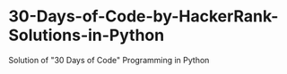 # 30-Days-of-Code-by-HackerRank-Solutions-in-Python
Solution of "30 Days of Code" Programming in Python
